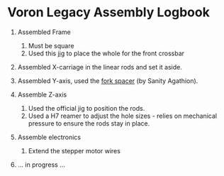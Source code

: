 # Voron Legacy Assembly Logbook

1. Assembled Frame
   1. Must be square
   2. Used this [jig](Voron_Legacy_Drill_Guide.stl) to place the whole for the front crossbar

2. Assembled X-carriage in the linear rods and set it aside.

3. Assembled Y-axis, used the [fork spacer](legacy_tool.stl) (by Sanity Agathion).

4. Assemble Z-axis
   1. Used the official jig to position the rods.
   2. Used a H7 reamer to adjust the hole sizes - relies on mechanical pressure to ensure the rods stay in place.

5. Assemble electronics
   1. Extend the stepper motor wires

6. ... in progress ...
